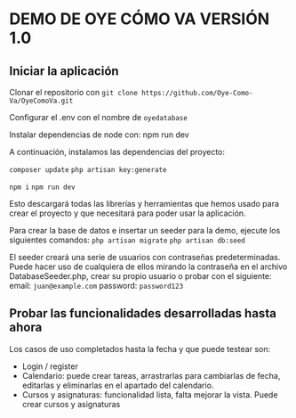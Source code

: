 # DEMO DE OYE CÓMO VA VERSIÓN 1.0

## Iniciar la aplicación

Clonar el repositorio con
`git clone https://github.com/Oye-Como-Va/OyeComoVa.git`

Configurar el .env con el nombre de `oyedatabase`

Instalar dependencias de node con: npm run dev

A continuación, instalamos las dependencias del proyecto:

`composer update`
`php artisan key:generate`

`npm i`
`npm run dev`

Esto descargará todas las librerías y herramientas que hemos usado para crear el proyecto y que necesitará para poder usar la aplicación.

Para crear la base de datos e insertar un seeder para la demo, ejecute los siguientes comandos:
`php artisan migrate`
`php artisan db:seed`

El seeder creará una serie de usuarios con contraseñas predeterminadas. Puede hacer uso de cualquiera de ellos mirando la contraseña en el archivo DatabaseSeeder.php, crear su propio usuario o probar con el siguiente:
email: `juan@example.com`
password: `password123`

## Probar las funcionalidades desarrolladas hasta ahora

Los casos de uso completados hasta la fecha y que puede testear son:

-   Login / register
-   Calendario: puede crear tareas, arrastrarlas para cambiarlas de fecha, editarlas y eliminarlas en el apartado del calendario.
-   Cursos y asignaturas: funcionalidad lista, falta mejorar la vista. Puede crear cursos y asignaturas
